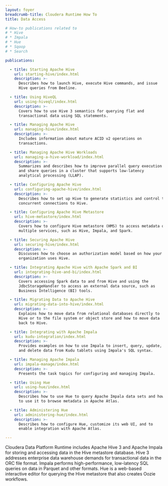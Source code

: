 ```yaml
---
layout: foyer
breadcrumb-title: Cloudera Runtime How To
title: Data Access

# How-to publications related to
# * Hive
# * Impala
# * Hue
# * Sqoop
# * Search

publications:

  - title: Starting Apache Hive
    url: starting-hive/index.html
    description: >-
      Describes how to launch Hive, execute Hive commands, and issue
      Hive queries from Beeline.

  - title: Using HiveQL
    url: using-hiveql/index.html
    description: >-
      Covers how to use Hive 3 semantics for querying flat and
      transactional data using SQL statements.

  - title: Managing Apache Hive
    url: managing-hive/index.html
    description: >-
      Includes information about mature ACID v2 operations on
      transactions.

  - title: Managing Apache Hive Workloads
    url: managing-a-hive-workload/index.html
    description: >-
      Summarizes and describes how to improve parallel query execution
      and share queries in a cluster that supports low-latency
      analytical processing (LLAP).

  - title: Configuring Apache Hive
    url: configuring-apache-hive/index.html
    description: >-
      Describes how to set up Hive to generate statistics and control the number of
      concurrent connections to Hive.

  - title: Configuring Apache Hive Metastore
    url: hive-metastore/index.html
    description: >-
      Covers how to configure Hive metastore (HMS) to access metadata of
      multiple services, such as Hive, Impala, and Spark.

  - title: Securing Apache Hive
    url: securing-hive/index.html
    description: >-
      Discusses how to choose an authorization model based on how your
      organization uses Hive.

  - title: Integrating Apache Hive with Apache Spark and BI
    url: integrating-hive-and-bi/index.html
    description: >-
      Covers accessing Spark data to and from Hive and using the
      JdbcStorageHandler to access an external data source, such as
      Business Intelligence (BI) tools.

  - title: Migrating Data to Apache Hive
    url: migrating-data-into-hive/index.html
    description: >-
      Explains how to move data from relational databases directly to
      Hive or to the file system or object store and how to move data
      back to Hive.

  - title: Integrating with Apache Impala
    url: kudu-integration/index.html
    description: >-
      Provides examples on how to use Impala to insert, query, update,
      and delete data from Kudu tablets using Impala's SQL syntax.

  - title: Managing Apache Impala
    url: impala-manage/index.html
    description: >-
      Presents the task topics for configuring and managing Impala.

  - title: Using Hue
    url: using-hue/index.html
    description: >-
      Describes how to use Hue to query Apache Impala data sets and how
      to use it to browse metadata in Apache Atlas.

  - title: Administering Hue
    url: administering-hue/index.html
    description: >-
      Describes how to configure Hue, customize its web UI, and to
      enable integration with Apache Atlas.

---
```


Cloudera Data Platform Runtime includes Apache Hive 3 and Apache Impala
for storing and accessing data in the Hive metastore database. Hive 3
addresses enterprise data warehouse demands for transactional data in
the ORC file format. Impala performs high-performance, low-latency SQL
queries on data in Parquet and other formats. Hue is a web-based interactive
editor for querying the Hive metastore that also creates Oozie workflows.
